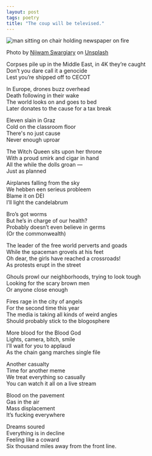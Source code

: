 ```yaml
---
layout: post
tags: poetry
title: "The coup will be televised."
---
```


![man sitting on chair holding newspaper on fire](https://images.unsplash.com/photo-1557992260-ec58e38d363c?crop=entropy&cs=tinysrgb&fit=max&fm=jpg&ixid=M3wzMDAzMzh8MHwxfHNlYXJjaHwyfHxuZXdzJTIwZmlyZXxlbnwwfHx8fDE3NDk3ODU5NzF8MA&ixlib=rb-4.1.0&q=80&w=1080)
<div class="caption">Photo by <a href="https://unsplash.com/@pixel_talkies">Nijwam Swargiary</a> on <a href="https://unsplash.com/photos/man-sitting-on-chair-holding-newspaper-on-fire-FPNnKfjcbNU">Unsplash</a></div>

Corpses pile up in the Middle East, in 4K they’re caught  
Don’t you dare call it a genocide  
Lest you’re shipped off to CECOT  

In Europe, drones buzz overhead  
Death following in their wake  
The world looks on and goes to bed  
Later donates to the cause for a tax break  

Eleven slain in Graz  
Cold on the classroom floor  
There's no just cause  
Never enough uproar  

The Witch Queen sits upon her throne  
With a proud smirk and cigar in hand  
All the while the dolls groan —  
Just as planned  

Airplanes falling from the sky  
We hebben een serieus probleem  
Blame it on DEI  
I’ll light the candelabrum  

Bro’s got worms  
But he’s in charge of our health?  
Probably doesn’t even believe in germs  
(Or the commonwealth)  

The leader of the free world perverts and goads  
While the spaceman grovels at his feet  
Oh dear, the girls have reached a crossroads!  
As protests erupt in the street  

Ghouls prowl our neighborhoods, trying to look tough  
Looking for the scary brown men  
Or anyone close enough  

Fires rage in the city of angels  
For the second time this year  
The media is taking all kinds of weird angles  
Should probably stick to the blogosphere  

More blood for the Blood God  
Lights, camera, bitch, smile  
I’ll wait for you to applaud  
As the chain gang marches single file  

Another casualty  
Time for another meme  
We treat everything so casually  
You can watch it all on a live stream  

Blood on the pavement  
Gas in the air  
Mass displacement  
It’s fucking everywhere  

Dreams soured  
Everything is in decline  
Feeling like a coward  
Six thousand miles away from the front line.  
